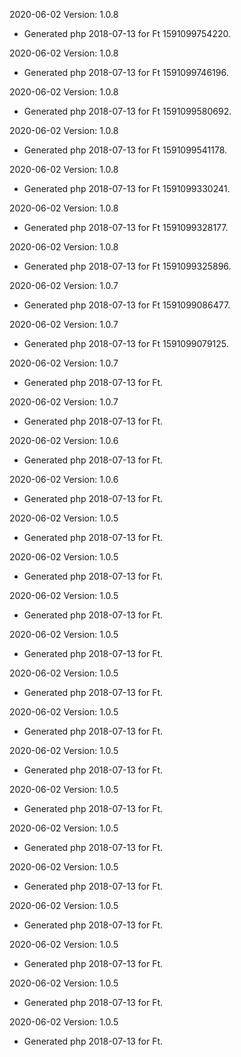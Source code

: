 2020-06-02 Version: 1.0.8
- Generated php 2018-07-13 for Ft 1591099754220.

2020-06-02 Version: 1.0.8
- Generated php 2018-07-13 for Ft 1591099746196.

2020-06-02 Version: 1.0.8
- Generated php 2018-07-13 for Ft 1591099580692.

2020-06-02 Version: 1.0.8
- Generated php 2018-07-13 for Ft 1591099541178.

2020-06-02 Version: 1.0.8
- Generated php 2018-07-13 for Ft 1591099330241.

2020-06-02 Version: 1.0.8
- Generated php 2018-07-13 for Ft 1591099328177.

2020-06-02 Version: 1.0.8
- Generated php 2018-07-13 for Ft 1591099325896.

2020-06-02 Version: 1.0.7
- Generated php 2018-07-13 for Ft 1591099086477.

2020-06-02 Version: 1.0.7
- Generated php 2018-07-13 for Ft 1591099079125.

2020-06-02 Version: 1.0.7
- Generated php 2018-07-13 for Ft.

2020-06-02 Version: 1.0.7
- Generated php 2018-07-13 for Ft.

2020-06-02 Version: 1.0.6
- Generated php 2018-07-13 for Ft.

2020-06-02 Version: 1.0.6
- Generated php 2018-07-13 for Ft.

2020-06-02 Version: 1.0.5
- Generated php 2018-07-13 for Ft.

2020-06-02 Version: 1.0.5
- Generated php 2018-07-13 for Ft.

2020-06-02 Version: 1.0.5
- Generated php 2018-07-13 for Ft.

2020-06-02 Version: 1.0.5
- Generated php 2018-07-13 for Ft.

2020-06-02 Version: 1.0.5
- Generated php 2018-07-13 for Ft.

2020-06-02 Version: 1.0.5
- Generated php 2018-07-13 for Ft.

2020-06-02 Version: 1.0.5
- Generated php 2018-07-13 for Ft.

2020-06-02 Version: 1.0.5
- Generated php 2018-07-13 for Ft.

2020-06-02 Version: 1.0.5
- Generated php 2018-07-13 for Ft.

2020-06-02 Version: 1.0.5
- Generated php 2018-07-13 for Ft.

2020-06-02 Version: 1.0.5
- Generated php 2018-07-13 for Ft.

2020-06-02 Version: 1.0.5
- Generated php 2018-07-13 for Ft.

2020-06-02 Version: 1.0.5
- Generated php 2018-07-13 for Ft.

2020-06-02 Version: 1.0.5
- Generated php 2018-07-13 for Ft.

